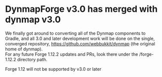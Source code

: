# DynmapForge v3.0 has merged with dynmap v3.0

We finally got around to converting all of the Dynmap components to Gradle, and all 3.0 and later development work
will be done on the single, converged repository, https://github.com/webbukkit/dynmap (the original home of dynmap).  
For any future Forge 1.12.2 updates and PRs, look there under the /forge-1.12.2 directory path.

Forge 1.12 will not be supported by v3.0 or later

